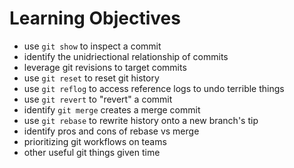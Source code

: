 # Learning Objectives

- use `git show` to inspect a commit
- identify the unidriectional relationship of commits
- leverage git revisions to target commits
- use `git reset` to reset git history
- use `git reflog` to access reference logs to undo terrible things
- use `git revert` to "revert" a commit
- identify `git merge` creates a merge commit
- use `git rebase` to rewrite history onto a new branch's tip
- identify pros and cons of rebase vs merge
- prioritizing git workflows on teams
- other useful git things given time


